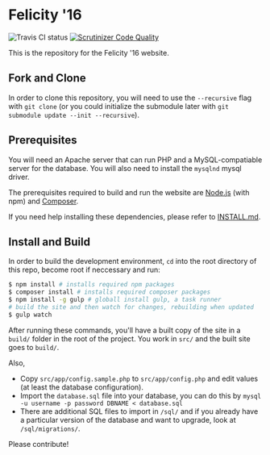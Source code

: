 # Felicity '16
![Travis CI status](https://travis-ci.org/felicity-iiith/felicity16-website.svg?branch=master)
[![Scrutinizer Code Quality](https://scrutinizer-ci.com/g/felicity-iiith/felicity16-website/badges/quality-score.png?b=master)](https://scrutinizer-ci.com/g/felicity-iiith/felicity16-website/?branch=master)

This is the repository for the Felicity '16 website.

## Fork and Clone

In order to clone this repository, you will need to use the `--recursive` flag with `git clone` (or you could initialize the submodule later with `git submodule update --init --recursive`).

## Prerequisites

You will need an Apache server that can run PHP and a MySQL-compatiable server for the database. You will also need to install the `mysqlnd` mysql driver.

The prerequisites required to build and run the website are [Node.js](https://nodejs.org/) (with npm) and [Composer](https://getcomposer.org).

If you need help installing these dependencies, please refer to [INSTALL.md](INSTALL.md).

## Install and Build
In order to build the development environment, `cd` into the root directory of this repo, become root if neccessary and run:
```sh
$ npm install # installs required npm packages
$ composer install # installs required composer packages
$ npm install -g gulp # globall install gulp, a task runner
# build the site and then watch for changes, rebuilding when updated
$ gulp watch
```

After running these commands, you'll have a built copy of the site in a `build/` folder in the root of the project. You work in `src/` and the built site goes to `build/`.

Also,
- Copy `src/app/config.sample.php` to `src/app/config.php` and edit values (at least the database configuration).
- Import the `database.sql` file into your database, you can do this by `mysql -u username -p password DBNAME < database.sql`
- There are additional SQL files to import in `/sql/` and if you already have a particular version of the database and want to upgrade, look at `/sql/migrations/`.

Please contribute!
